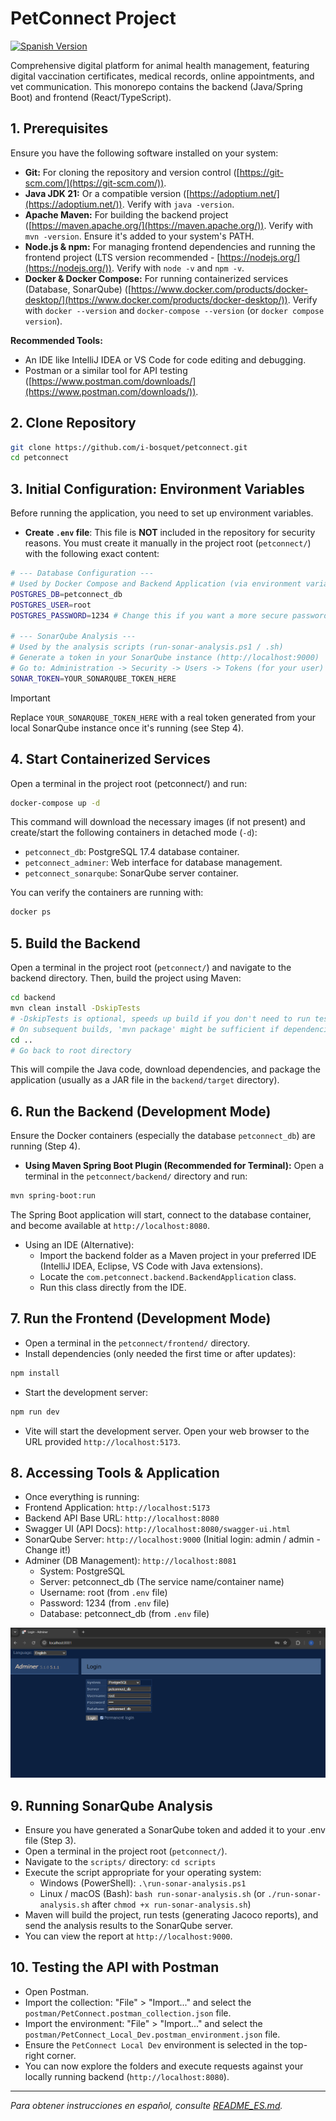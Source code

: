 # PetConnect Project

[![Spanish Version](https://img.shields.io/badge/Versión-Español-blue)](README_ES.md)

Comprehensive digital platform for animal health management, featuring digital vaccination certificates, medical records, online appointments, and vet communication. This monorepo contains the backend (Java/Spring Boot) and frontend (React/TypeScript).

<!-- TODO: Add a screenshot of the running application here -->
<!-- ![PetConnect Application Screenshot](.github/readme-assets/app-screenshot.png) -->

## 1. Prerequisites

Ensure you have the following software installed on your system:

*   **Git:** For cloning the repository and version control ([https://git-scm.com/](https://git-scm.com/)).
*   **Java JDK 21:** Or a compatible version ([https://adoptium.net/](https://adoptium.net/)). Verify with `java -version`.
*   **Apache Maven:** For building the backend project ([https://maven.apache.org/](https://maven.apache.org/)). Verify with `mvn -version`. Ensure it's added to your system's PATH.
*   **Node.js & npm:** For managing frontend dependencies and running the frontend project (LTS version recommended - [https://nodejs.org/](https://nodejs.org/)). Verify with `node -v` and `npm -v`.
*   **Docker & Docker Compose:** For running containerized services (Database, SonarQube) ([https://www.docker.com/products/docker-desktop/](https://www.docker.com/products/docker-desktop/)). Verify with `docker --version` and `docker-compose --version` (or `docker compose version`).

**Recommended Tools:**

*   An IDE like IntelliJ IDEA or VS Code for code editing and debugging.
*   Postman or a similar tool for API testing ([https://www.postman.com/downloads/](https://www.postman.com/downloads/)).

## 2. Clone Repository

```bash
git clone https://github.com/i-bosquet/petconnect.git
cd petconnect
```

## 3. Initial Configuration: Environment Variables
Before running the application, you need to set up environment variables.

- **Create `.env` file**: This file is **NOT** included in the repository for security reasons. You must create it manually in the project root (`petconnect/`) with the following exact content:
```bash
# --- Database Configuration ---
# Used by Docker Compose and Backend Application (via environment variables)
POSTGRES_DB=petconnect_db
POSTGRES_USER=root
POSTGRES_PASSWORD=1234 # Change this if you want a more secure password!

# --- SonarQube Analysis ---
# Used by the analysis scripts (run-sonar-analysis.ps1 / .sh)
# Generate a token in your SonarQube instance (http://localhost:9000)
# Go to: Administration -> Security -> Users -> Tokens (for your user) -> Generate Tokens
SONAR_TOKEN=YOUR_SONARQUBE_TOKEN_HERE
```
> [!IMPORTANT]
> Replace `YOUR_SONARQUBE_TOKEN_HERE` with a real token generated from your local SonarQube instance once it's running (see Step 4).

## 4. Start Containerized Services
Open a terminal in the project root (petconnect/) and run:
```bash
docker-compose up -d
```

This command will download the necessary images (if not present) and create/start the following containers in detached mode (`-d`):
- `petconnect_db`: PostgreSQL 17.4 database container.
- `petconnect_adminer`: Web interface for database management.
- `petconnect_sonarqube`: SonarQube server container.

You can verify the containers are running with:
```bash
docker ps
```
<!-- TODO: Add a screenshot of 'docker ps' output -->
<!-- ![Docker Containers Running](.github/readme-assets/docker-ps.png) -->

## 5. Build the Backend
Open a terminal in the project root (`petconnect/`) and navigate to the backend directory. Then, build the project using Maven:
```bash
cd backend
mvn clean install -DskipTests 
# -DskipTests is optional, speeds up build if you don't need to run tests yet
# On subsequent builds, 'mvn package' might be sufficient if dependencies haven't changed
cd .. 
# Go back to root directory
```

This will compile the Java code, download dependencies, and package the application (usually as a JAR file in the `backend/target` directory).

## 6. Run the Backend (Development Mode)
Ensure the Docker containers (especially the database `petconnect_db`) are running (Step 4).
- **Using Maven Spring Boot Plugin (Recommended for Terminal):**
Open a terminal in the `petconnect/backend/` directory and run:
```bash
mvn spring-boot:run
```
The Spring Boot application will start, connect to the database container, and become available at `http://localhost:8080`.

- Using an IDE (Alternative):
  - Import the backend folder as a Maven project in your preferred IDE (IntelliJ IDEA, Eclipse, VS Code with Java extensions).
  - Locate the `com.petconnect.backend.BackendApplication` class.
  - Run this class directly from the IDE.

## 7. Run the Frontend (Development Mode)
- Open a terminal in the `petconnect/frontend/` directory.
- Install dependencies (only needed the first time or after updates):
```bash
npm install
```
- Start the development server:
```bash
npm run dev
```
- Vite will start the development server.
Open your web browser to the URL provided `http://localhost:5173`.

## 8. Accessing Tools & Application
- Once everything is running:
- Frontend Application: `http://localhost:5173`
- Backend API Base URL: `http://localhost:8080`
- Swagger UI (API Docs): `http://localhost:8080/swagger-ui.html`
- SonarQube Server: `http://localhost:9000` (Initial login: admin / admin - Change it!)
- Adminer (DB Management): `http://localhost:8081`
  - System: PostgreSQL
  - Server: petconnect_db (The service name/container name)
  - Username: root (from  `.env` file)
  - Password: 1234 (from  `.env` file)
  - Database: petconnect_db (from `.env` file)

<!-- TODO: Add screenshots of Swagger UI, SonarQube, Adminer login -->
<!-- ![Swagger UI](.github/readme-assets/swagger-ui.png) -->
<!-- ![SonarQube Dashboard](.github/readme-assets/sonarqube.png) -->
![Adminer Login](.github/readme-assets/adminer.png)

## 9. Running SonarQube Analysis
- Ensure you have generated a SonarQube token and added it to your .env file (Step 3).
- Open a terminal in the project root (`petconnect/`).
- Navigate to the `scripts/` directory: `cd scripts`
- Execute the script appropriate for your operating system:
  - Windows (PowerShell): `.\run-sonar-analysis.ps1`
  - Linux / macOS (Bash): `bash run-sonar-analysis.sh` (or `./run-sonar-analysis.sh` after `chmod +x run-sonar-analysis.sh`)
- Maven will build the project, run tests (generating Jacoco reports), and send the analysis results to the SonarQube server. 
- You can view the report at `http://localhost:9000`.

## 10. Testing the API with Postman
- Open Postman.
- Import the collection: "File" > "Import..." and select the `postman/PetConnect.postman_collection.json` file.
- Import the environment: "File" > "Import..." and select the `postman/PetConnect_Local_Dev.postman_environment.json` file.
- Ensure the `PetConnect Local Dev` environment is selected in the top-right corner.
- You can now explore the folders and execute requests against your locally running backend (`http://localhost:8080`).

<!-- TODO: Add a screenshot of Postman with the imported collection/environment -->
<!-- ![Postman Setup](.github/readme-assets/postman-setup.png) -->

---
*Para obtener instrucciones en español, consulte [README_ES.md](README_ES.md).*